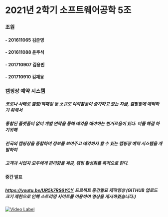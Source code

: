 # 2021년 2학기 소프트웨어공학 5조

### 조원
#### - 201611065 김준영
#### - 201611088 윤주석
#### - 201710907 김용빈
#### - 201710910 김재웅


### 캠핑장 예약 시스템
####
##### 코로나 사태로 캠핑/백패킹 등 소규모 야외활동이 증가하고 있는 지금, 캠핑장에 예약하기 위해서
##### 통합된 플랫폼이 없이 개별 연락을 통해 예약을 해야하는 번거로움이 있다. 이를 해결 하기위해 
##### 전국의 캠핑장을 종합하여 정보를 보여주고 예약까지 할 수 있는 캠핑장 예약 시스템을 개발하여
##### 고객과 사업자 모두에게 편리함을 제공, 캠핑 활성화를 목적으로 한다.


#### 중간 발표
#####

##### https://youtu.be/UR5k7RS6YCY 프로젝트 중간발표 제작영상 (GITHUB 업로드 크기 제한으로 인해 스트리밍 사이트를 이용하여 영상을 게시하였습니다.)

[![Video Label]( https://img.youtube.com/vi/UR5k7RS6YCY/0.jpg)](https://www.youtube.com/watch?v=UR5k7RS6YCY)

